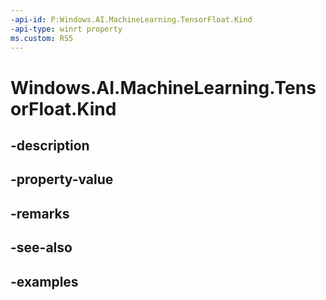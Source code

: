 ```yaml
---
-api-id: P:Windows.AI.MachineLearning.TensorFloat.Kind
-api-type: winrt property
ms.custom: RS5
---
```


<!-- Property syntax.
public LearningModelFeatureKind Kind { get; }
-->

# Windows.AI.MachineLearning.TensorFloat.Kind

## -description

## -property-value

## -remarks

## -see-also

## -examples

